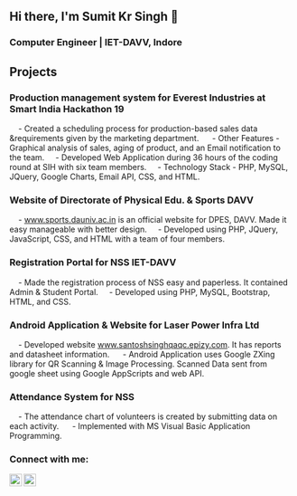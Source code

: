 ## Hi there, I'm Sumit Kr Singh 👋

### Computer Engineer | IET-DAVV, Indore

## Projects

### Production management system for Everest Industries at Smart India Hackathon 19                                                        

    - Created a scheduling process for production-based sales data &requirements given by the marketing department. 
    - Other Features - Graphical analysis of sales, aging of product, and an Email notification to the team.
    - Developed Web Application during 36 hours of the coding round at SIH with six team members.
    - Technology Stack - PHP, MySQL, JQuery, Google Charts, Email API, CSS, and HTML. 

### Website of Directorate of Physical Edu. & Sports DAVV            

    - www.sports.dauniv.ac.in is an official website for DPES, DAVV. Made it easy manageable with better design.
    - Developed using PHP, JQuery, JavaScript, CSS, and HTML with a team of four members.

### Registration Portal for NSS IET-DAVV            

    - Made the registration process of NSS easy and paperless. It contained Admin & Student Portal.
    - Developed using PHP, MySQL, Bootstrap, HTML, and CSS.

### Android Application & Website for Laser Power Infra Ltd

    - Developed website www.santoshsinghqaqc.epizy.com. It has reports and datasheet information. 
    - Android Application uses Google ZXing library for QR Scanning & Image Processing. Scanned Data sent from google sheet using Google AppScripts and web API.

### Attendance System for NSS                   

    - The attendance chart of volunteers is created by submitting data on each activity. 
    - Implemented with MS Visual Basic Application Programming.
    
### Connect with me:

[<img align="left" alt="Sumit Kr Singh | LinkedIn" width="22px" src="https://cdn.jsdelivr.net/npm/simple-icons@v3/icons/linkedin.svg" />][linkedin]
[<img align="left" alt="Sumit Kr Singh Sourcerer Profile" width="22px" src="https://sourcerer.io/icons/logo-sharing.svg" />][sourcerer]
  
  
[linkedin]: www.linkedin.com/in/sumitsingh684
[sourcerer]:https://sourcerer.io/sumit684

